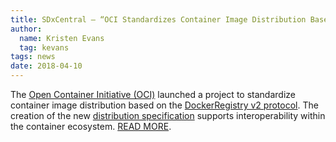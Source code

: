 ```yaml
---
title: SDxCentral – “OCI Standardizes Container Image Distribution Based on Docker Registry”
author:
  name: Kristen Evans
  tag: kevans
tags: news
date: 2018-04-10
---
```


The [Open Container Initiative (OCI)](https://www.opencontainers.org/) launched a project to standardize container image distribution based on the [DockerRegistry v2 protocol](https://www.sdxcentral.com/projects/docker-inc-docker/). The creation of the new [distribution specification](https://github.com/opencontainers/distribution-spec) supports interoperability within the container ecosystem. [READ MORE](https://www.sdxcentral.com/articles/news/oci-standardizes-container-image-distribution-based-on-docker-registry/2018/04/).
